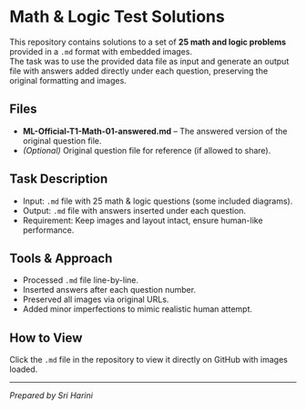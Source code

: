 # Math & Logic Test Solutions

This repository contains solutions to a set of **25 math and logic problems** provided in a `.md` format with embedded images.  
The task was to use the provided data file as input and generate an output file with answers added directly under each question, preserving the original formatting and images.

## Files
- **ML-Official-T1-Math-01-answered.md** – The answered version of the original question file.
- *(Optional)* Original question file for reference (if allowed to share).

## Task Description
- Input: `.md` file with 25 math & logic questions (some included diagrams).
- Output: `.md` file with answers inserted under each question.
- Requirement: Keep images and layout intact, ensure human-like performance.

## Tools & Approach
- Processed `.md` file line-by-line.
- Inserted answers after each question number.
- Preserved all images via original URLs.
- Added minor imperfections to mimic realistic human attempt.

##  How to View
Click the `.md` file in the repository to view it directly on GitHub with images loaded.

---

*Prepared by Sri Harini*
